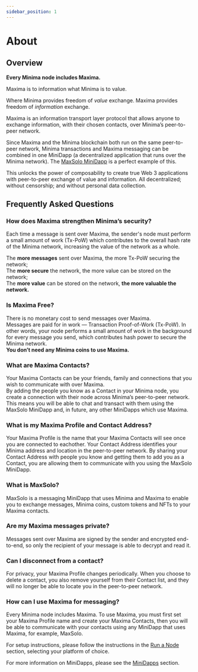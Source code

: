 ```yaml
---
sidebar_position: 1
---
```


# About

## Overview

**Every Minima node includes Maxima.**

Maxima is to information what Minima is to value.

Where Minima provides freedom of *value* exchange. Maxima provides freedom of *information* exchange.

Maxima is an information transport layer protocol that allows anyone to exchange information, with their chosen contacts, over Minima’s peer-to-peer network.<br/>

Since Maxima and the Minima blockchain both run on the same peer-to-peer network, Minima transactions and Maxima messaging can be combined in one MiniDapp (a decentralized application that runs over the Minima network).  The [MaxSolo MiniDapp](/docs/learn/minidapps/minidappsintro#4-maxsolo) is a perfect example of this.

This unlocks the power of composability to create true Web 3 applications with peer-to-peer exchange of value and information. All decentralized; without censorship; and without personal data collection.

## Frequently Asked Questions

### How does Maxima strengthen Minima’s security?

Each time a message is sent over Maxima, the sender's node must perform a small amount of work (Tx-PoW) which contributes to the overall hash rate of the Minima network, increasing the value of the network as a whole.

The **more messages** sent over Maxima, the more Tx-PoW securing the network;<br/> 
The **more secure** the network, the more value can be stored on the network;<br/> 
The **more value** can be stored on the network, **the more valuable the network.**<br/> 

### Is Maxima Free?
There is no monetary cost to send messages over Maxima. <br/>
Messages are paid for in work — Transaction Proof-of-Work (Tx-PoW). In other words, your node performs a small amount of work in the background for every message you send, which contributes hash power to secure the Minima network.<br/>
**You don’t need any Minima coins to use Maxima.**

### What are Maxima Contacts?
Your Maxima Contacts can be your friends, family and connections that you wish to communicate with over Maxima.<br/>
By adding the people you know as a Contact in your Minima node, you create a connection with their node across Minima’s peer-to-peer network. This means you will be able to chat and transact with them using the MaxSolo MiniDapp and, in future, any other MiniDapps which use Maxima.<br/>

### What is my Maxima Profile and Contact Address?
Your Maxima Profile is the name that your Maxima Contacts will see once you are connected to eachother. 
Your Contact Address identifies your Minima address and location in the peer-to-peer network. By sharing your Contact Address with people you know and getting them to add you as a Contact, you are allowing them to communicate with you using the MaxSolo MiniDapp.

### What is MaxSolo?
MaxSolo is a messaging MiniDapp that uses Minima and Maxima to enable you to exchange messages, Minima coins, custom tokens and NFTs to your Maxima contacts.

### Are my Maxima messages private?
Messages sent over Maxima are signed by the sender and encrypted end-to-end, so only the recipient of your message is able to decrypt and read it.

### Can I disconnect from a contact?
For privacy, your Maxima Profile changes periodically. When you choose to delete a contact, you also remove yourself from their Contact list, and they will no longer be able to locate you in the peer-to-peer network.

### How can I use Maxima for messaging?
Every Minima node includes Maxima. To use Maxima, you must first set your Maxima Profile name and create your Maxima Contacts, then you will be able to communicate with your contacts using any MiniDapp that uses Maxima, for example, MaxSolo.

For setup instructions, please follow the instructions in the [Run a Node](/docs/runanode/android_v9_and_up) section, selecting your platform of choice.

For more information on MiniDapps, please see the [MiniDapps](/docs/learn/minidapps/minidappsintro) section.